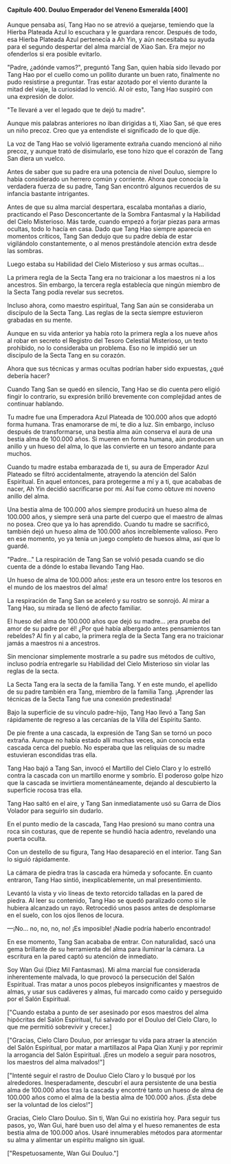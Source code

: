
#### Capítulo 400. Douluo Emperador del Veneno Esmeralda [400]


Aunque pensaba así, Tang Hao no se atrevió a quejarse, temiendo que la Hierba Plateada Azul lo escuchara y le guardara rencor. Después de todo, esa Hierba Plateada Azul pertenecía a Ah Yin, y aún necesitaba su ayuda para el segundo despertar del alma marcial de Xiao San. Era mejor no ofenderlos si era posible evitarlo.

"Padre, ¿adónde vamos?", preguntó Tang San, quien había sido llevado por Tang Hao por el cuello como un pollito durante un buen rato, finalmente no pudo resistirse a preguntar. Tras estar azotado por el viento durante la mitad del viaje, la curiosidad lo venció. Al oír esto, Tang Hao suspiró con una expresión de dolor.

"Te llevaré a ver el legado que te dejó tu madre".

Aunque mis palabras anteriores no iban dirigidas a ti, Xiao San, sé que eres un niño precoz. Creo que ya entendiste el significado de lo que dije.

La voz de Tang Hao se volvió ligeramente extraña cuando mencionó al niño precoz, y aunque trató de disimularlo, ese tono hizo que el corazón de Tang San diera un vuelco.

Antes de saber que su padre era una potencia de nivel Douluo, siempre lo había considerado un herrero común y corriente. Ahora que conocía la verdadera fuerza de su padre, Tang San encontró algunos recuerdos de su infancia bastante intrigantes.

Antes de que su alma marcial despertara, escalaba montañas a diario, practicando el Paso Desconcertante de la Sombra Fantasmal y la Habilidad del Cielo Misterioso. Más tarde, cuando empezó a forjar piezas para armas ocultas, todo lo hacía en casa. Dado que Tang Hao siempre aparecía en momentos críticos, Tang San dedujo que su padre debía de estar vigilándolo constantemente, o al menos prestándole atención extra desde las sombras.

Luego estaba su Habilidad del Cielo Misterioso y sus armas ocultas...

La primera regla de la Secta Tang era no traicionar a los maestros ni a los ancestros. Sin embargo, la tercera regla establecía que ningún miembro de la Secta Tang podía revelar sus secretos.

Incluso ahora, como maestro espiritual, Tang San aún se consideraba un discípulo de la Secta Tang. Las reglas de la secta siempre estuvieron grabadas en su mente.

Aunque en su vida anterior ya había roto la primera regla a los nueve años al robar en secreto el Registro del Tesoro Celestial Misterioso, un texto prohibido, no lo consideraba un problema. Eso no le impidió ser un discípulo de la Secta Tang en su corazón.

Ahora que sus técnicas y armas ocultas podrían haber sido expuestas, ¿qué debería hacer?

Cuando Tang San se quedó en silencio, Tang Hao se dio cuenta pero eligió fingir lo contrario, su expresión brilló brevemente con complejidad antes de continuar hablando.

Tu madre fue una Emperadora Azul Plateada de 100.000 años que adoptó forma humana. Tras enamorarse de mí, te dio a luz. Sin embargo, incluso después de transformarse, una bestia alma aún conserva el aura de una bestia alma de 100.000 años. Si mueren en forma humana, aún producen un anillo y un hueso del alma, lo que las convierte en un tesoro andante para muchos.

Cuando tu madre estaba embarazada de ti, su aura de Emperador Azul Plateado se filtró accidentalmente, atrayendo la atención del Salón Espiritual. En aquel entonces, para protegerme a mí y a ti, que acababas de nacer, Ah Yin decidió sacrificarse por mí. Así fue como obtuve mi noveno anillo del alma.

Una bestia alma de 100.000 años siempre producirá un hueso alma de 100.000 años, y siempre será una parte del cuerpo que el maestro de almas no posea. Creo que ya lo has aprendido. Cuando tu madre se sacrificó, también dejó un hueso alma de 100.000 años increíblemente valioso. Pero en ese momento, yo ya tenía un juego completo de huesos alma, así que lo guardé.

"Padre..." La respiración de Tang San se volvió pesada cuando se dio cuenta de a dónde lo estaba llevando Tang Hao.

Un hueso de alma de 100.000 años: ¡este era un tesoro entre los tesoros en el mundo de los maestros del alma!

La respiración de Tang San se aceleró y su rostro se sonrojó. Al mirar a Tang Hao, su mirada se llenó de afecto familiar.

El hueso del alma de 100.000 años que dejó su madre... ¡era prueba del amor de su padre por él! ¿Por qué había albergado antes pensamientos tan rebeldes? Al fin y al cabo, la primera regla de la Secta Tang era no traicionar jamás a maestros ni a ancestros.

Sin mencionar simplemente mostrarle a su padre sus métodos de cultivo, incluso podría entregarle su Habilidad del Cielo Misterioso sin violar las reglas de la secta.

La Secta Tang era la secta de la familia Tang. Y en este mundo, el apellido de su padre también era Tang, miembro de la familia Tang. ¡Aprender las técnicas de la Secta Tang fue una conexión predestinada!

Bajo la superficie de su vínculo padre-hijo, Tang Hao llevó a Tang San rápidamente de regreso a las cercanías de la Villa del Espíritu Santo.

De pie frente a una cascada, la expresión de Tang San se tornó un poco extraña. Aunque no había estado allí muchas veces, aún conocía esta cascada cerca del pueblo. No esperaba que las reliquias de su madre estuvieran escondidas tras ella.

Tang Hao bajó a Tang San, invocó el Martillo del Cielo Claro y lo estrelló contra la cascada con un martillo enorme y sombrío. El poderoso golpe hizo que la cascada se invirtiera momentáneamente, dejando al descubierto la superficie rocosa tras ella.

Tang Hao saltó en el aire, y Tang San inmediatamente usó su Garra de Dios Volador para seguirlo sin dudarlo.

En el punto medio de la cascada, Tang Hao presionó su mano contra una roca sin costuras, que de repente se hundió hacia adentro, revelando una puerta oculta.

Con un destello de su figura, Tang Hao desapareció en el interior. Tang San lo siguió rápidamente.

La cámara de piedra tras la cascada era húmeda y sofocante. En cuanto entraron, Tang Hao sintió, inexplicablemente, un mal presentimiento.

Levantó la vista y vio líneas de texto retorcido talladas en la pared de piedra. Al leer su contenido, Tang Hao se quedó paralizado como si le hubiera alcanzado un rayo. Retrocedió unos pasos antes de desplomarse en el suelo, con los ojos llenos de locura.

—¡No... no, no, no, no! ¡Es imposible! ¡Nadie podría haberlo encontrado!

En ese momento, Tang San acababa de entrar. Con naturalidad, sacó una gema brillante de su herramienta del alma para iluminar la cámara. La escritura en la pared captó su atención de inmediato.

Soy Wan Gui (Diez Mil Fantasmas). Mi alma marcial fue considerada inherentemente malvada, lo que provocó la persecución del Salón Espiritual. Tras matar a unos pocos plebeyos insignificantes y maestros de almas, y usar sus cadáveres y almas, fui marcado como caído y perseguido por el Salón Espiritual.

["Cuando estaba a punto de ser asesinado por esos maestros del alma hipócritas del Salón Espiritual, fui salvado por el Douluo del Cielo Claro, lo que me permitió sobrevivir y crecer.]

["Gracias, Cielo Claro Douluo, por arriesgar tu vida para atraer la atención del Salón Espiritual, por matar a martillazos al Papa Qian Xunji y por reprimir la arrogancia del Salón Espiritual. ¡Eres un modelo a seguir para nosotros, los maestros del alma malvados!"]

["Intenté seguir el rastro de Douluo Cielo Claro y lo busqué por los alrededores. Inesperadamente, descubrí el aura persistente de una bestia alma de 100.000 años tras la cascada y encontré tanto un hueso de alma de 100.000 años como el alma de la bestia alma de 100.000 años. ¡Esta debe ser la voluntad de los cielos!"]

Gracias, Cielo Claro Douluo. Sin ti, Wan Gui no existiría hoy. Para seguir tus pasos, yo, Wan Gui, haré buen uso del alma y el hueso remanentes de esta bestia alma de 100.000 años. Usaré innumerables métodos para atormentar su alma y alimentar un espíritu maligno sin igual.

["Respetuosamente, Wan Gui Douluo."]